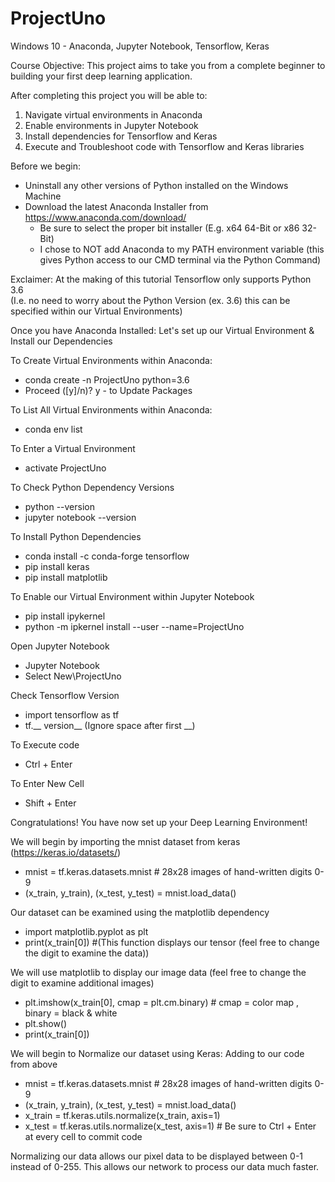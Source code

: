 # ProjectUno
Windows 10 - Anaconda, Jupyter Notebook, Tensorflow, Keras 

Course Objective:
This project aims to take you from a complete beginner to building your first deep learning application. 

After completing this project you will be able to: 

1. Navigate virtual environments in Anaconda 
2. Enable environments in Jupyter Notebook 
3. Install dependencies for Tensorflow and Keras
4. Execute and Troubleshoot code with Tensorflow and Keras libraries

Before we begin:
- Uninstall any other versions of Python installed on the Windows Machine
- Download the latest Anaconda Installer from https://www.anaconda.com/download/
  - Be sure to select the proper bit installer (E.g. x64 64-Bit or x86 32-Bit) 
  - I chose to NOT add Anaconda to my PATH environment variable (this gives Python access to our CMD terminal via the Python Command)
  
Exclaimer: At the making of this tutorial Tensorflow only supports Python 3.6  
(I.e. no need to worry about the Python Version (ex. 3.6) this can be specified within our Virtual Environments)

Once you have Anaconda Installed: Let's set up our Virtual Environment & Install our Dependencies

To Create Virtual Environments within Anaconda: 
- conda create -n ProjectUno python=3.6
- Proceed ([y]/n)? y - to Update Packages 

To List All Virtual Environments within Anaconda:
- conda env list 

To Enter a Virtual Environment 
- activate ProjectUno

To Check Python Dependency Versions
- python --version 
- jupyter notebook --version

To Install Python Dependencies
- conda install -c conda-forge tensorflow 
- pip install keras 
- pip install matplotlib

To Enable our Virtual Environment within Jupyter Notebook
- pip install ipykernel
- python -m ipkernel install --user --name=ProjectUno

Open Jupyter Notebook
- Jupyter Notebook
- Select New\ProjectUno

Check Tensorflow Version
- import tensorflow as tf
- tf.__ version__ (Ignore space after first __)
  
To Execute code
- Ctrl + Enter 

To Enter New Cell 
- Shift + Enter 

Congratulations! You have now set up your Deep Learning Environment!

We will begin by importing the mnist dataset from keras (https://keras.io/datasets/)
- mnist = tf.keras.datasets.mnist  # 28x28 images of hand-written digits 0-9
- (x_train, y_train), (x_test, y_test) = mnist.load_data()

Our dataset can be examined using the matplotlib dependency
- import matplotlib.pyplot as plt
- print(x_train[0]) #(This function displays our tensor (feel free to change the digit to examine the data)) 

We will use matplotlib to display our image data (feel free to change the digit to examine additional images)
- plt.imshow(x_train[0], cmap = plt.cm.binary)  # cmap = color map , binary = black & white  
- plt.show()
- print(x_train[0])

We will begin to Normalize our dataset using Keras: Adding to our code from above 
- mnist = tf.keras.datasets.mnist  # 28x28 images of hand-written digits 0-9
- (x_train, y_train), (x_test, y_test) = mnist.load_data()
- x_train = tf.keras.utils.normalize(x_train, axis=1)
- x_test = tf.keras.utils.normalize(x_test, axis=1) # Be sure to Ctrl + Enter at every cell to commit code 

Normalizing our data allows our pixel data to be displayed between 0-1 instead of 0-255. This allows our network to process our data much faster.
















